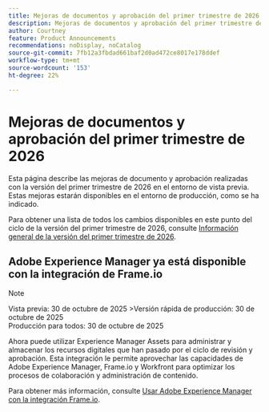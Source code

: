 ```yaml
---
title: Mejoras de documentos y aprobación del primer trimestre de 2026
description: Mejoras de documentos y aprobación del primer trimestre de 2026
author: Courtney
feature: Product Announcements
recommendations: noDisplay, noCatalog
source-git-commit: 7fb12a3fbdad661baf2d0ad472ce8017e178ddef
workflow-type: tm+mt
source-wordcount: '153'
ht-degree: 22%

---
```


# Mejoras de documentos y aprobación del primer trimestre de 2026

Esta página describe las mejoras de documento y aprobación realizadas con la versión del primer trimestre de 2026 en el entorno de vista previa. Estas mejoras estarán disponibles en el entorno de producción, como se ha indicado.

Para obtener una lista de todos los cambios disponibles en este punto del ciclo de la versión del primer trimestre de 2026, consulte [Información general de la versión del primer trimestre de 2026](/help/quicksilver/product-announcements/product-releases/26-q1-release-activity/26-q1-release-overview.md).


## Adobe Experience Manager ya está disponible con la integración de Frame.io

>[!NOTE]
>
>Vista previa: 30 de octubre de 2025
>&#x200B;>Versión rápida de producción: 30 de octubre de 2025\
>Producción para todos: 30 de octubre de 2025

Ahora puede utilizar Experience Manager Assets&#x200B; para administrar y almacenar los recursos digitales que han pasado por el ciclo de revisión y aprobación. Esta integración le permite aprovechar las capacidades de Adobe Experience Manager, Frame.io y Workfront para optimizar los procesos de colaboración y administración de contenido.

Para obtener más información, consulte [Usar Adobe Experience Manager con la integración Frame.io](/help/quicksilver/review-and-approve-work/native-integrations/frame-io/use-aem-with-frame.md).


